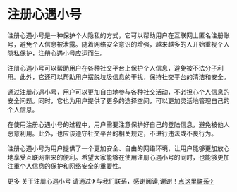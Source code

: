 # 注册心遇小号

注册心遇小号是一种保护个人隐私的方式，它可以帮助用户在互联网上匿名注册账号，避免个人信息被泄露。随着网络安全意识的增强，越来越多的人开始重视个人隐私保护，注册心遇小号应运而生。

注册心遇小号可以帮助用户在各种社交平台上保护个人信息，避免被不法分子利用。此外，它还可以帮助用户摆脱垃圾信息的干扰，保持社交平台的清洁和安全。

通过注册心遇小号，用户可以更加自由地参与各种社交活动，不必担心个人信息的安全问题。同时，它也为用户提供了更多的选择空间，可以更加灵活地管理自己的个人信息。

在使用注册心遇小号的过程中，用户需要注意保护好自己的登陆信息，避免被他人恶意利用。此外，也应该遵守社交平台的相关规定，不进行违法或不良行为。

注册心遇小号为用户提供了一个更加安全、自由的网络环境，让用户能够更加放心地享受互联网带来的便利。希望大家能够在使用注册心遇小号的同时，也能够更加注重个人信息的保护和网络安全的重要性。

更多 关于注册心遇小号 请通过✈与我们联系，感谢阅读,谢谢！[点这里联系✈](https://ww.k02.cc)
